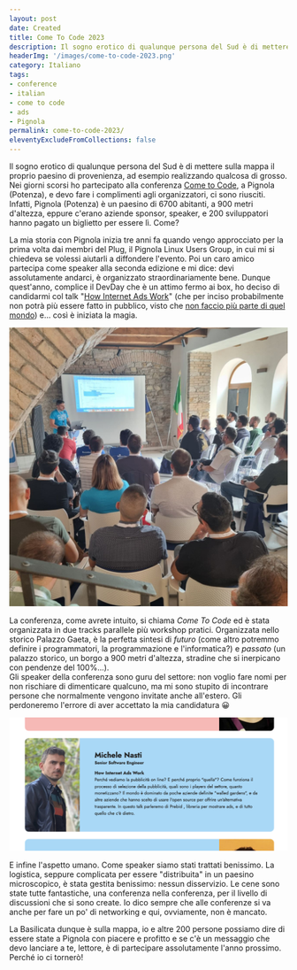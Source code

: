 ```yaml
---
layout: post
date: Created
title: Come To Code 2023
description: Il sogno erotico di qualunque persona del Sud è di mettere sulla mappa il proprio paesino di provenienza, ad esempio realizzando qualcosa di grosso. A Pignola (Potenza) ci sono riusciti.
headerImg: '/images/come-to-code-2023.png'
category: Italiano
tags:
- conference
- italian
- come to code
- ads
- Pignola
permalink: come-to-code-2023/
eleventyExcludeFromCollections: false
---
```


Il sogno erotico di qualunque persona del Sud è di mettere sulla mappa il proprio paesino di provenienza, ad esempio realizzando qualcosa di grosso. Nei giorni scorsi ho partecipato alla conferenza [Come to Code](https://www.cometocode.it), a Pignola (Potenza), e devo fare i complimenti agli organizzatori, ci sono riusciti. Infatti, Pignola (Potenza) è un paesino di 6700 abitanti, a 900 metri d'altezza, eppure c'erano aziende sponsor, speaker, e 200 sviluppatori hanno pagato un biglietto per essere lì. Come?
  
La mia storia con Pignola inizia tre anni fa quando vengo approcciato per la prima volta dai membri del Plug, il Pignola Linux Users Group, in cui mi si chiedeva se volessi aiutarli a diffondere l'evento. Poi un caro amico partecipa come speaker alla seconda edizione e mi dice: devi assolutamente andarci, è organizzato straordinariamente bene. Dunque quest'anno, complice il DevDay che è un attimo fermo ai box, ho deciso di candidarmi col talk "[How Internet Ads Work](/2019/10/21/how-internet-ads-work.html)" (che per inciso probabilmente non potrà più essere fatto in pubblico, visto che [non faccio più parte di quel mondo](/bye-advertising-industry/)) e... così è iniziata la magia.

![Io che parlo ad una sala di giovani nerd.](/images/2023-09-26%2008.31.07.jpg)

La conferenza, come avrete intuito, si chiama *Come To Code* ed è stata organizzata in due tracks parallele più workshop pratici. Organizzata nello storico Palazzo Gaeta, è la perfetta sintesi di *futuro* (come altro potremmo definire i programmatori, la programmazione e l'informatica?) e *passato* (un palazzo storico, un borgo a 900 metri d'altezza, stradine che si inerpicano con pendenze del 100%...).  
Gli speaker della conferenza sono guru del settore: non voglio fare nomi per non rischiare di dimenticare qualcuno, ma mi sono stupito di incontrare persone che normalmente vengono invitate anche all'estero. Gli perdoneremo l'errore di aver accettato la mia candidatura 😀

![Il summary del mio talk](/images/dettaglio-talk.png)

E infine l'aspetto umano. Come speaker siamo stati trattati benissimo. La logistica, seppure complicata per essere "distribuita" in un paesino microscopico, è stata gestita benissimo: nessun disservizio. Le cene sono state tutte fantastiche, una conferenza nella conferenza, per il livello di discussioni che si sono create. Io dico sempre che alle conferenze si va anche per fare un po' di networking e qui, ovviamente, non è mancato.
  
La Basilicata dunque è sulla mappa, io e altre 200 persone possiamo dire di essere state a Pignola con piacere e profitto e se c'è un messaggio che devo lanciare a te, lettore, è di partecipare assolutamente l'anno prossimo. Perché io ci tornerò!
